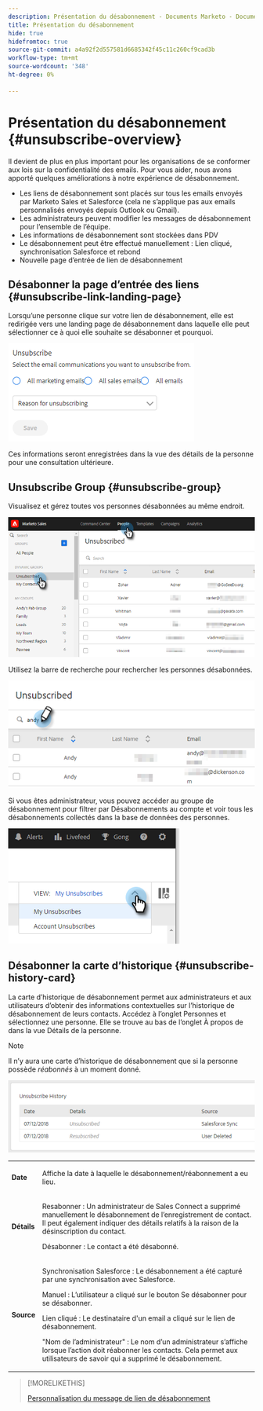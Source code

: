 ```yaml
---
description: Présentation du désabonnement - Documents Marketo - Documentation du produit
title: Présentation du désabonnement
hide: true
hidefromtoc: true
source-git-commit: a4a92f2d557581d6685342f45c11c260cf9cad3b
workflow-type: tm+mt
source-wordcount: '348'
ht-degree: 0%

---
```


# Présentation du désabonnement {#unsubscribe-overview}

Il devient de plus en plus important pour les organisations de se conformer aux lois sur la confidentialité des emails. Pour vous aider, nous avons apporté quelques améliorations à notre expérience de désabonnement.

* Les liens de désabonnement sont placés sur tous les emails envoyés par Marketo Sales et Salesforce (cela ne s’applique pas aux emails personnalisés envoyés depuis Outlook ou Gmail).
* Les administrateurs peuvent modifier les messages de désabonnement pour l’ensemble de l’équipe.
* Les informations de désabonnement sont stockées dans PDV
* Le désabonnement peut être effectué manuellement : Lien cliqué, synchronisation Salesforce et rebond
* Nouvelle page d’entrée de lien de désabonnement

## Désabonner la page d’entrée des liens {#unsubscribe-link-landing-page}

Lorsqu’une personne clique sur votre lien de désabonnement, elle est redirigée vers une landing page de désabonnement dans laquelle elle peut sélectionner ce à quoi elle souhaite se désabonner et pourquoi.

![](assets/unsubscribe-overview-1.png)

Ces informations seront enregistrées dans la vue des détails de la personne pour une consultation ultérieure.

## Unsubscribe Group {#unsubscribe-group}

Visualisez et gérez toutes vos personnes désabonnées au même endroit.

![](assets/unsubscribe-overview-2.png)

Utilisez la barre de recherche pour rechercher les personnes désabonnées.

![](assets/unsubscribe-overview-3.png)

Si vous êtes administrateur, vous pouvez accéder au groupe de désabonnement pour filtrer par Désabonnements au compte et voir tous les désabonnements collectés dans la base de données des personnes.

![](assets/unsubscribe-overview-4.png)

## Désabonner la carte d’historique {#unsubscribe-history-card}

La carte d’historique de désabonnement permet aux administrateurs et aux utilisateurs d’obtenir des informations contextuelles sur l’historique de désabonnement de leurs contacts. Accédez à l’onglet Personnes et sélectionnez une personne. Elle se trouve au bas de l’onglet À propos de dans la vue Détails de la personne.

>[!NOTE]
>
>Il n’y aura une carte d’historique de désabonnement que si la personne possède _réabonnés_ à un moment donné.

![](assets/unsubscribe-overview-5.png)

<table> 
 <colgroup> 
  <col> 
  <col> 
 </colgroup> 
 <tbody> 
  <tr> 
   <td><strong>Date</strong></td> 
   <td><p>Affiche la date à laquelle le désabonnement/réabonnement a eu lieu.</p></td> 
  </tr> 
  <tr> 
   <td><strong>Détails</strong></td> 
   <td><p>Resabonner : Un administrateur de Sales Connect a supprimé manuellement le désabonnement de l’enregistrement de contact. Il peut également indiquer des détails relatifs à la raison de la désinscription du contact.</p><p>Désabonner : Le contact a été désabonné.</p></td> 
  </tr> 
  <tr> 
   <td><strong>Source</strong></td> 
   <td><p>Synchronisation Salesforce : Le désabonnement a été capturé par une synchronisation avec Salesforce.</p><p>Manuel : L’utilisateur a cliqué sur le bouton Se désabonner pour se désabonner.</p><p>Lien cliqué : Le destinataire d'un email a cliqué sur le lien de désabonnement.</p><p>"Nom de l’administrateur" : Le nom d’un administrateur s’affiche lorsque l’action doit réabonner les contacts. Cela permet aux utilisateurs de savoir qui a supprimé le désabonnement.</p></td> 
  </tr> 
 </tbody> 
</table>

>[!MORELIKETHIS]
>
>[Personnalisation du message de lien de désabonnement](/help/marketo/product-docs/marketo-sales-insight/actions/email/unsubscribes/customize-unsubscribe-link-message.md)

